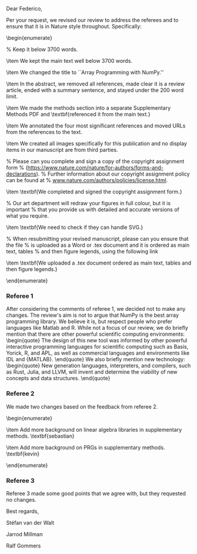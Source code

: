 Dear Federico,

Per your request, we revised our review to address the referees and
to ensure that it is in Nature style throughout.
Specifically:

\begin{enumerate}

% Keep it below 3700 words.

\item We kept the main text well below 3700 words.

\item We changed the title to ``Array Programming with NumPy.''

\item In the abstract, we removed all references,
made clear it is a review article,
ended with a summary sentence,
and stayed under the 200 word limit.

\item We made the methods section into a separate Supplementary Methods PDF
and \textbf{referenced it from the main text.}

\item We annotated the four most significant references and moved URLs from
the references to the text.

\item We created all images specifically for this publication and no
display items in our manuscript are from third parties.

% Please can you complete and sign a copy of the copyright assignment form
% (https://www.nature.com/nature/for-authors/forms-and-declarations).
% Further information about our copyright assignment policy can be found at
% www.nature.com/authors/policies/license.html.

\item \textbf{We completed and signed the copyright assignment form.}

% Our art department will redraw your figures in full colour, but it is important
% that you provide us with detailed and accurate versions of what you require.

\item \textbf{We need to check if they can handle SVG.}

% When resubmitting your revised manuscript, please can you ensure that the file
% is uploaded as a Word or .tex document and it is ordered as main text, tables
% and then figure legends, using the following link

\item \textbf{We uploaded a .tex document ordered as main text, tables and then figure legends.}

\end{enumerate}

### Referee 1

After considering the comments of referee 1, we decided not to make any changes.
The review's aim is not to argue that NumPy is the best array programming library.
We believe it is, but respect people who prefer languages like Matlab and R.
While not a focus of our review, we do briefly mention that there are other
powerful scientific computing environments:
\begin{quote}
The design of this new tool was informed by other
powerful interactive programming languages for scientific computing
such as Basis, Yorick, R, and APL,
as well as commercial languages and environments like IDL and {MATLAB}.
\end{quote}
We also briefly mention new technology:
\begin{quote}
New generation languages, interpreters, and compilers, such as Rust, Julia,
and LLVM, will invent and determine the viability of new concepts and
data structures.
\end{quote}

### Referee 2

We made two changes based on the feedback from referee 2.

\begin{enumerate}

\item Add more background on linear algebra libraries in supplementary methods. \textbf{sebastian}

\item Add more background on PRGs in supplementary methods. \textbf{kevin}

\end{enumerate}

### Referee 3

Referee 3 made some good points that we agree with, but they requested no changes.

Best regards,

Stéfan van der Walt

Jarrod Millman

Ralf Gommers
